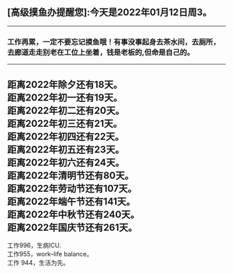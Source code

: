## [高级摸鱼办提醒您]:今天是2022年01月12日周3。
---
### 工作再累，一定不要忘记摸鱼哦！有事没事起身去茶水间，去厕所，去廊道走走别老在工位上坐着，钱是老板的,但命是自己的。
---
距离2022年除夕还有18天。  
距离2022年初一还有19天。  
距离2022年初二还有20天。  
距离2022年初三还有21天。  
距离2022年初四还有22天。  
距离2022年初五还有23天。  
距离2022年初六还有24天。  
距离2022年清明节还有80天。  
距离2022年劳动节还有107天。  
距离2022年端午节还有141天。  
距离2022年中秋节还有240天。  
距离2022年国庆节还有261天。  
---
工作996，生病ICU.  
工作955，work–life balance。  
工作 944，生活为先。